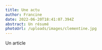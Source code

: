 ```yaml
---
title: Une actu
author: Francine
date: 2022-06-20T18:41:07.394Z
abstract: Un résumé
photoUrl: /uploads/images/clementine.jpg
---
```

Un article